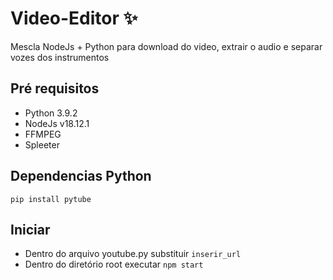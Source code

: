 # Video-Editor ✨  
Mescla NodeJs + Python para download do video, extrair o audio e separar vozes dos instrumentos  

## Pré requisitos  
- Python 3.9.2
- NodeJs v18.12.1
- FFMPEG 
- Spleeter    

## Dependencias Python
```pip install pytube```

## Iniciar
- Dentro do arquivo youtube.py substituir ```inserir_url```
- Dentro do diretório root executar ```npm start```